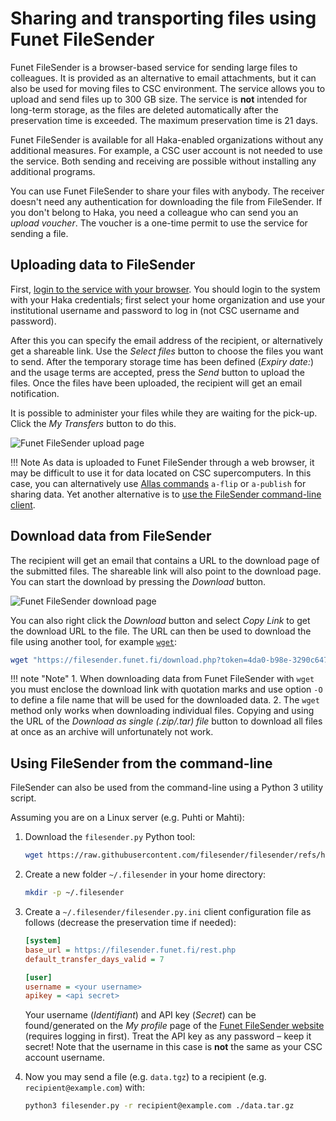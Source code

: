 # Sharing and transporting files using Funet FileSender

Funet FileSender is a browser-based service for sending large files to
colleagues. It is provided as an alternative to email attachments, but it can
also be used for moving files to CSC environment. The service allows you to
upload and send files up to 300 GB size. The service is **not** intended for
long-term storage, as the files are deleted automatically after the
preservation time is exceeded. The maximum preservation time is 21 days.

Funet FileSender is available for all Haka-enabled organizations without any
additional measures. For example, a CSC user account is not needed to use the
service. Both sending and receiving are possible without installing any
additional programs.

You can use Funet FileSender to share your files with anybody. The receiver
doesn't need any authentication for downloading the file from FileSender. If
you don't belong to Haka, you need a colleague who can send you an
_upload voucher_. The voucher is a one-time permit to use the service for
sending a file.

## Uploading data to FileSender

First, [login to the service with your browser](https://filesender.funet.fi).
You should login to the system with your Haka credentials; first select your
home organization and use your institutional username and password to log in
(not CSC username and password).

After this you can specify the email address of the recipient, or alternatively
get a shareable link. Use the _Select files_ button to choose the files you
want to send. After the temporary storage time has been defined
(_Expiry date:_) and the usage terms are accepted, press the _Send_ button to
upload the files. Once the files have been uploaded, the recipient will get an
email notification.

It is possible to administer your files while they are waiting for the pick-up.
Click the _My Transfers_ button to do this.

![Funet FileSender upload page](/img/funet_upload.png 'Funet FileSender upload page')

!!! Note
    As data is uploaded to Funet FileSender through a web browser, it may be
    difficult to use it for data located on CSC supercomputers. In this case,
    you can alternatively use
    [Allas commands](../Allas/using_allas/a_commands.md) `a-flip` or
    `a-publish` for sharing data. Yet another alternative is to
    [use the FileSender command-line client](#using-filesender-from-the-command-line).

## Download data from FileSender

The recipient will get an email that contains a URL to the download page of
the submitted files. The shareable link will also point to the download page.
You can start the download by pressing the _Download_ button.

![Funet FileSender download page](/img/funet_download.png)

You can also right click the _Download_ button and select _Copy Link_ to
get the download URL to the file. The URL can then be used to download the file
using another tool, for example [`wget`](wget.md):

```bash
wget "https://filesender.funet.fi/download.php?token=4da0-b98e-3290c6471469&files_ids=36805" -O data_from_FS
```

!!! note "Note"
    1. When downloading data from Funet FileSender with `wget` you must enclose
       the download link with quotation marks and use option `-O` to define a file
       name that will be used for the downloaded data.
    2. The `wget` method only works when downloading individual files. Copying
       and using the URL of the _Download as single (.zip/.tar) file_ button to
       download all files at once as an archive will unfortunately not work.

## Using FileSender from the command-line

FileSender can also be used from the command-line using a Python 3 utility
script.

Assuming you are on a Linux server (e.g. Puhti or Mahti):

1. Download the `filesender.py` Python tool:

    ```bash
    wget https://raw.githubusercontent.com/filesender/filesender/refs/heads/development/scripts/client/filesender.py
    ```

2. Create a new folder `~/.filesender` in your home directory:

    ```bash
    mkdir -p ~/.filesender
    ```

3. Create a `~/.filesender/filesender.py.ini` client configuration file as
   follows (decrease the preservation time if needed):

    ```ini
    [system]
    base_url = https://filesender.funet.fi/rest.php
    default_transfer_days_valid = 7

    [user]
    username = <your username>
    apikey = <api secret>
    ```

    Your username (_Identifiant_) and API key (_Secret_) can be found/generated
    on the _My profile_ page of the
    [Funet FileSender website](https://filesender.funet.fi/) (requires logging
    in first). Treat the API key as any password – keep it secret! Note that
    the username in this case is **not** the same as your CSC account username.

4. Now you may send a file (e.g. `data.tgz`) to a recipient (e.g.
   `recipient@example.com`) with:

    ```bash
    python3 filesender.py -r recipient@example.com ./data.tar.gz
    ```
